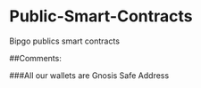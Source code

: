 # Public-Smart-Contracts
Bipgo publics smart contracts

##Comments:

###All our wallets are Gnosis Safe Address
